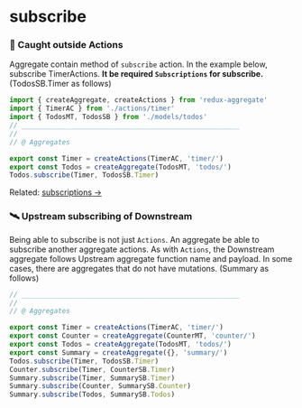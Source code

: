 # subscribe

### 📡 Caught outside Actions

Aggregate contain method of `subscribe` action.
In the example below, subscribe TimerActions.
**It be required `Subscriptions` for subscribe.** (TodosSB.Timer as follows)

```javascript
import { createAggregate, createActions } from 'redux-aggregate'
import { TimerAC } from './actions/timer'
import { TodosMT, TodosSB } from './models/todos'
// ______________________________________________________
//
// @ Aggregates

export const Timer = createActions(TimerAC, 'timer/')
export const Todos = createAggregate(TodosMT, 'todos/')
Todos.subscribe(Timer, TodosSB.Timer)
```
Related: [subscriptions ->](subscriptions.md)

### 🛰 Upstream subscribing of Downstream

Being able to subscribe is not just `Actions`.
An aggregate be able to subscribe another aggregate actions.
As with `Actions`, the Downstream aggregate follows Upstream aggregate function name and payload.
In some cases, there are aggregates that do not have mutations. (Summary as follows)

```javascript
// ______________________________________________________
//
// @ Aggregates

export const Timer = createActions(TimerAC, 'timer/')
export const Counter = createAggregate(CounterMT, 'counter/')
export const Todos = createAggregate(TodosMT, 'todos/')
export const Summary = createAggregate({}, 'summary/')
Todos.subscribe(Timer, TodosSB.Timer)
Counter.subscribe(Timer, CounterSB.Timer)
Summary.subscribe(Timer, SummarySB.Timer)
Summary.subscribe(Counter, SummarySB.Counter)
Summary.subscribe(Todos, SummarySB.Todos)
```

